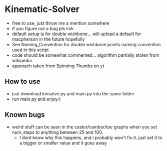 # Kinematic-Solver

* free to use, just throw me a mention somwhere
* if you figure out a bug pls lmk
* default setup is for double wishbone... will upload a default for macpherson in the future hopefully
* See Naming_Convention for double wishbone points naming convention used in this script
* code should be somewhat commented... algorithm partially stolen from wikipedia
* approach taken from Spinning Thumbs on yt

## How to use
* just download kinsolve.py and main.py into the same folder
* run main.py and enjoy:)

## Known bugs
* weird stuff can be seen in the caster/camber/toe graphs when you set num_steps to anything between 25 and 100.
  * I dont know why this happens, and i probably won't fix it. just set it to a bigger or smaller value and it goes away
